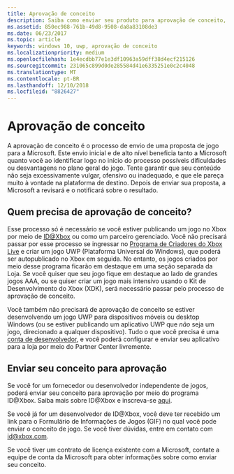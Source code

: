 ```yaml
---
title: Aprovação de conceito
description: Saiba como enviar seu produto para aprovação de conceito, que você precisará se seu produto for executado no Xbox ou usar o Xbox Live.
ms.assetid: 850ec988-761b-49d8-9508-da8a83108de3
ms.date: 06/23/2017
ms.topic: article
keywords: windows 10, uwp, aprovação de conceito
ms.localizationpriority: medium
ms.openlocfilehash: 1e4ecdbb77e1e3df10963a59dff38d4ecf215126
ms.sourcegitcommit: 231065c899d0de285584d41e6335251e0c2c4048
ms.translationtype: MT
ms.contentlocale: pt-BR
ms.lasthandoff: 12/10/2018
ms.locfileid: "8826427"
---
```

# <a name="concept-approval"></a>Aprovação de conceito

A aprovação de conceito é o processo de envio de uma proposta de jogo para a Microsoft. Este envio inicial e de alto nível beneficia tanto a Microsoft quanto você ao identificar logo no início do processo possíveis dificuldades ou desvantagens no plano geral do jogo. Tente garantir que seu conteúdo não seja excessivamente vulgar, ofensivo ou inadequado, e que ele pareça muito à vontade na plataforma de destino. Depois de enviar sua proposta, a Microsoft a revisará e o notificará sobre o resultado.

## <a name="who-needs-concept-approval"></a>Quem precisa de aprovação de conceito?

Esse processo só é necessário se você estiver publicando um jogo no Xbox por meio de [ID@Xbox](http://www.xbox.com/Developers/id) ou como um parceiro gerenciado. Você não precisará passar por esse processo se ingressar no [Programa de Criadores do Xbox Live](https://developer.microsoft.com/games/xbox/xboxlive/creator) e criar um jogo UWP (Plataforma Universal do Windows), que poderá ser autopublicado no Xbox em seguida. No entanto, os jogos criados por meio desse programa ficarão em destaque em uma seção separada da Loja. Se você quiser que seu jogo fique em destaque ao lado de grandes jogos AAA, ou se quiser criar um jogo mais intensivo usando o Kit de Desenvolvimento do Xbox (XDK), será necessário passar pelo processo de aprovação de conceito.

Você também não precisará de aprovação de conceito se estiver desenvolvendo um jogo UWP para dispositivos móveis ou desktop Windows (ou se estiver publicando um aplicativo UWP que *não* seja um jogo, direcionado a qualquer dispositivo). Tudo o que você precisa é uma [conta de desenvolvedor](https://go.microsoft.com/fwlink/?LinkId=817223), e você poderá configurar e enviar seu aplicativo para a loja por meio do Partner Center livremente.

## <a name="submit-your-concept-for-approval"></a>Enviar seu conceito para aprovação

Se você for um fornecedor ou desenvolvedor independente de jogos, poderá enviar seu conceito para aprovação por meio do programa ID@Xbox. Saiba mais sobre ID@Xbox e inscreva-se [aqui](http://www.xbox.com/Developers/id).

Se você já for um desenvolvedor de ID@Xbox, você deve ter recebido um link para o Formulário de Informações de Jogos (GIF) no qual você pode enviar o conceito de jogo. Se você tiver dúvidas, entre em contato com [id@xbox.com](mailto:id@xbox.com).

Se você tiver um contrato de licença existente com a Microsoft, contate a equipe de conta da Microsoft para obter informações sobre como enviar seu conceito.